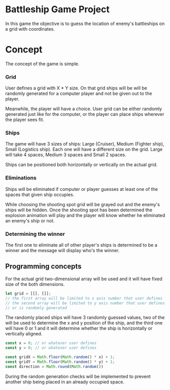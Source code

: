 # Battleship Game Project

In this game the objective is to guess the location of enemy's battleships on a grid with coordinates.

# Concept

The concept of the game is simple.

### Grid

User defines a grid with X * Y size. On that grid ships will be will be randomly generated for a computer player and not be given out to the player.

Meanwhile, the player will have a choice. User grid can be either randomly generated just like for the computer, or the player can place ships wherever the player sees fit.

### Ships

The game will have 3 sizes of ships: Large (Cruiser), Medium (Fighter ship), Small (Logistics ship). Each one will have a different size on the grid. Large will take 4 spaces, Medium 3 spaces and Small 2 spaces.

Ships can be positioned both horizontally or vertically on the actual grid.

### Eliminations

Ships will be eliminated if computer or player guesses at least one of the spaces that given ship occupies.

While choosing the shooting spot grid will be grayed out and the enemy's ships will be hidden. Once the shooting spot has been determined the explosion animation will play and the player will know whether he eliminated an enemy's ship or not.

### Determining the winner

The first one to eliminate all of other player's ships is determined to be a winner and the message will display who's the winner.

## Programming concepts

For the actual grid two-dimensional array will be used and it will have fixed size of the both dimensions.

```javascript
let grid = [[], []]; 
// the first array will be limited to x axis number that user defines
// the second array will be limited to y axis number that user defines
// or is randomly generated
```

The randomly placed ships will have 3 randomly guessed values,
two of the will be used to determine the x and y position of the ship, and the third one will have 0 or 1 and it will determine whether the ship is horizontally or vertically aligned.

```javascript
const x = 0; // or whatever user defines
const y = 0; // or whatever user defines

const gridX = Math.floor(Math.random() * x) + 1;
const gridY = Math.floor(Math.random() * y) + 1;
const direction = Math.round(Math.random())
```

During the random generation checks will be implemented to prevent another ship being placed in an already occupied space.